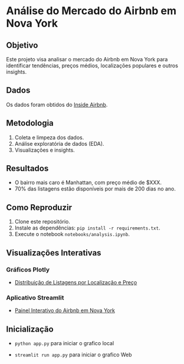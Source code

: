 # Análise do Mercado do Airbnb em Nova York

## Objetivo
Este projeto visa analisar o mercado do Airbnb em Nova York para identificar tendências, preços médios, localizações populares e outros insights.

## Dados
Os dados foram obtidos do [Inside Airbnb](http://insideairbnb.com/get-the-data/).

## Metodologia
1. Coleta e limpeza dos dados.
2. Análise exploratória de dados (EDA).
3. Visualizações e insights.

## Resultados
- O bairro mais caro é Manhattan, com preço médio de $XXX.
- 70% das listagens estão disponíveis por mais de 200 dias no ano.

## Como Reproduzir
1. Clone este repositório.
2. Instale as dependências: `pip install -r requirements.txt`.
3. Execute o notebook `notebooks/analysis.ipynb`.

## Visualizações Interativas

### Gráficos Plotly
- [Distribuição de Listagens por Localização e Preço](visualizations/scatter_plot.html)

### Aplicativo Streamlit
- [Painel Interativo do Airbnb em Nova York](https://seu-app-streamlit.com)


## Inicialização
- `python app.py` para iniciar o grafico local

- `streamlit run app.py` para iniciar o grafico Web